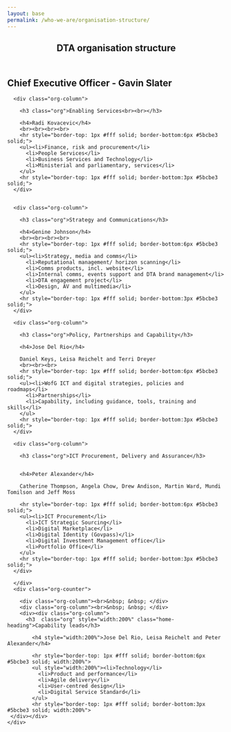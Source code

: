 ```yaml
---
layout: base
permalink: /who-we-are/organisation-structure/
---
```

<article id="content" class="content-listing home">
<header class="about-dta">
<h1>DTA organisation structure</h1>
</header>

<div class="org-chart">
  <h2 class="home-heading">Chief Executive Officer - Gavin Slater</h2>
    <div class="org-counter">

      <div class="org-column">

        <h3 class="org">Enabling Services<br><br></h3>

        <h4>Radi Kovacevic</h4>
        <br><br><br><br>
        <hr style="border-top: 1px #fff solid; border-bottom:6px #5bcbe3 solid;">
        <ul><li>Finance, risk and procurement</li>
          <li>People Services</li>
          <li>Business Services and Technology</li>
          <li>Ministerial and parliamentary, services</li>
        </ul>
        <hr style="border-top: 1px #fff solid; border-bottom:3px #5bcbe3 solid;">
      </div>


      <div class="org-column">

        <h3 class="org">Strategy and Communications</h3>

        <h4>Genine Johnson</h4>
        <br><br><br><br>
        <hr style="border-top: 1px #fff solid; border-bottom:6px #5bcbe3 solid;">
        <ul><li>Strategy, media and comms</li>
          <li>Reputational management/ horizon scanning</li>
          <li>Comms products, incl. website</li>
          <li>Internal comms, events support and DTA brand management</li>
          <li>DTA engagement project</li>
          <li>Design, AV and multimedia</li>
        </ul>
        <hr style="border-top: 1px #fff solid; border-bottom:3px #5bcbe3 solid;">
      </div>

      <div class="org-column">

        <h3 class="org">Policy, Partnerships and Capability</h3>

        <h4>Jose Del Rio</h4>

        Daniel Keys, Leisa Reichelt and Terri Dreyer
        <br><br><br>
        <hr style="border-top: 1px #fff solid; border-bottom:6px #5bcbe3 solid;">
        <ul><li>WofG ICT and digital strategies, policies and roadmaps</li>
          <li>Partnerships</li>
          <li>Capability, including guidance, tools, training and skills</li>
        </ul>
        <hr style="border-top: 1px #fff solid; border-bottom:3px #5bcbe3 solid;">
      </div>

      <div class="org-column">

        <h3 class="org">ICT Procurement, Delivery and Assurance</h3>


        <h4>Peter Alexander</h4>

        Catherine Thompson, Angela Chow, Drew Andison, Martin Ward, Mundi Tomilson and Jeff Moss

        <hr style="border-top: 1px #fff solid; border-bottom:6px #5bcbe3 solid;">
        <ul><li>ICT Procurement</li>
          <li>ICT Strategic Sourcing</li>
          <li>Digital Marketplace</li>
          <li>Digital Identity (Govpass)</li>
          <li>Digital Investment Management office</li>
          <li>Portfolio Office</li>
        </ul>
        <hr style="border-top: 1px #fff solid; border-bottom:3px #5bcbe3 solid;">
      </div>

      </div>
      <div class="org-counter">

        <div class="org-column"><br>&nbsp; &nbsp; </div>
        <div class="org-column"><br>&nbsp; &nbsp; </div>
        <div><div class="org-column">
          <h3  class="org" style="width:200%" class="home-heading">Capability leads</h3>

            <h4 style="width:200%">Jose Del Rio, Leisa Reichelt and Peter Alexander</h4>

            <hr style="border-top: 1px #fff solid; border-bottom:6px #5bcbe3 solid; width:200%">
            <ul style="width:200%"><li>Technology</li>
              <li>Product and performance</li>
              <li>Agile delivery</li>
              <li>User-centred design</li>
              <li>Digital Service Standard</li>
            </ul>
            <hr style="border-top: 1px #fff solid; border-bottom:3px #5bcbe3 solid; width:200%">
     </div></div>
    </div>


</div>

</article>
